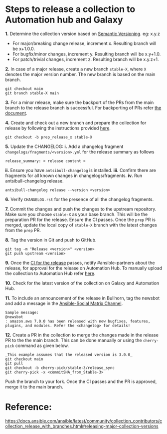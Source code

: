 # Steps to release a collection to Automation hub and Galaxy

**1.** Determine the collection version based on [Semantic Versioning](https://semver.org/). eg: x.y.z
- For major/breaking change release, increment x. Resulting branch will be x+1.0.0.
- For bugfix/minor changes, increment y. Resulting branch will be x.y+1.0.
- For patch/trivial changes, increment z. Resulting branch will be x.y.z+1.

**2.** In case of a major release, create a new branch `stable-X`, where `X` denotes the major version number. The new branch is based on the main branch.

```
git checkout main
git branch stable-X main
```

**3.** For a minor release, make sure the backport of the PRs from the main branch to the release branch is successful. For backporting of PRs refer [the document](https://github.com/ansible-collections/cloud-content-handbook/blob/main/backport_changes.md).

**4.** Create and check out a new branch and prepare the collection for release by following the instructions provided [here](https://docs.ansible.com/ansible/latest/community/collection_contributors/collection_releasing.html#preparing-to-release-a-collection).

```
git checkout -b prep_release_x stable-X
```

**5.** Update the CHANGELOG:
  **i.** Add a changelog fragment `changelogs/fragments/<version>.yml` for the release summary as follows
   ```
   release_summary: < release content >
   ```
   **ii.** Ensure you have `antsibull-changelog` is installed.
   **iii.** Confirm there are fragments for all known changes in changelogs/fragments.
   **iv.** Run antsibull-changelog release.
   ```
   antsibull-changelog release --version <version>
   ```

**6.** Verify `CHANGELOG.rst` for the presence of all the changelog fragments.

**7.** Commit the changes and push the changes to the upstream repository. Make sure you choose `stable-X` as your base branch. This will be the preparation PR for the release. Ensure the CI passes. Once the `prep` PR is merged, update the local copy of `stable-X` branch with the latest changes from the `prep` PR.

**8.** Tag the version in Git and push to GitHub.

```
git tag -m "Release <version>" <version>
git push upstream <version>
```

**9.** Once the [CI for the release](https://ansible.softwarefactory-project.io/zuul/status) passes, notify #ansible-partners about the release, for approval for the release on Automation Hub. To manually upload the collection to Automation Hub refer [here](https://github.com/ansible-collections/cloud-content-handbook/blob/main/Release/release_automation_hub.md).

**10.** Check for the latest version of the collection on Galaxy and Automation Hub.

**11.** To include an announcement of the release in Bullhorn, tag the newsbot and add a message in the [Ansible-Social Matrix Channel]( https://chat.ansible.im/#/room/#social:ansible.com).

```
Sample message:
@newsbot
: amazon.aws 7.0.0 has been released with new bugfixes, features, plugins, and modules. Refer the <changelog> for details!
```

**12.** Create a PR in the collection to merge the changes made in the release PR to the the main branch. This can be done manually or using the `cherry-pick` command as given below.
```
_This example assumes that the released version is 3.0.0_
git checkout main
git pull
git checkout -b cherry-pick/stable-3/release_sync
git cherry-pick -x <commitSHA_from_Stable-3>
```
Push the branch to your fork. Once the CI passes and the PR is approved, merge it to the main branch.

# Reference:
https://docs.ansible.com/ansible/latest/community/collection_contributors/collection_release_with_branches.html#releasing-major-collection-versions
